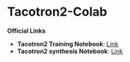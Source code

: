 # Tacotron2-Colab



**Official Links**
- **Tacotron2 Training Notebook**: [Link](https://colab.research.google.com/github/justinjohn0306/Tacotron2-Colab/blob/main/Tacotron2_Training.ipynb)
- **Tacotron2 synthesis Notebook**: [Link](https://colab.research.google.com/github/justinjohn0306/Tacotron2-Colab/blob/main/Tacotron2_synthesis.ipynb)
